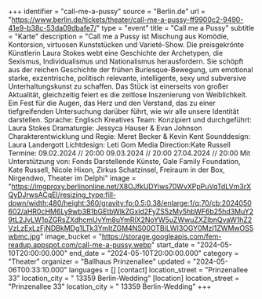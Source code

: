+++
identifier = "call-me-a-pussy"
source = "Berlin.de"
url = "https://www.berlin.de/tickets/theater/call-me-a-pussy-ff9900c2-9490-41e9-b38c-53da09dbafe7/"
type = "event"
title = "Call me a Pussy"
subtitle = "Karte"
description = "Call me a Pussy ist Mischung aus Komödie, Kontorsion, virtuosen Kunststücken und Varieté-Show.
Die preisgekrönte Künstlerin Laura Stokes webt eine Geschichte der Archetypen, die Sexismus, Individualismus und Nationalismus herausfordern. Sie schöpft aus der reichen Geschichte der frühen Burlesque-Bewegung, um emotional starke, exzentrische, politisch relevante, intelligente, sexy und subversive Unterhaltungskunst zu schaffen. Das Stück ist einerseits von großer Aktualität, gleichzeitig feiert es die zeitlose Inszenierung von Weiblichkeit. Ein Fest für die Augen, das Herz und den Verstand, das zu einer tiefgreifenden Untersuchung darüber führt, wie wir alle unsere Identität darstellen.
Sprache: Englisch
Kreatives Team:
Konzipiert und durchgeführt: Laura Stokes
Dramaturgie: Jessyca Hauser & Evan Johnson
Charakterentwicklung und Regie: Meret Becker & Kevin Kent
Sounddesign: Laura Landergott
Lichtdesign: Leti Gom
Media Direction:Kate Russell
Termine:
09.02.2024 // 20:00
09.03.2024 // 20:00
27.04.2024 // 20:00
Mit Unterstützung von:
Fonds Darstellende Künste, Gale Family Foundation, Kate Russell, Nicole Hixon, Zirkus Schatzinsel, Freiraum in der Box, Nirgendwo, Theater im Delphi"
image = "https://imgproxy.berlinonline.net/X8OJfkUDYiws70WvXPpPuVqTdLVm3rXQyDJrwsACqEI/resizing_type:fill-down/width:480/height:360/gravity:fp:0.5:0.38/enlarge:1/q:70/cb:2024050602/aHR0cHM6Ly9wb3B1bGEtbWlkZGxld2FyZS5zMy5hbWF6b25hd3MuY29tL2JvLW1pZGRsZXdhcmUvYm8uYmRlX2NoYW5uZWwuZXZlbnQvaW1hZ2VzLzExLzFjNDBkMDg1LTk3YmItZGM4NS00OTBiLWI3OGY0MzI1ZWMwOS5wbmc.jpg"
image_bucket = "https://storage.googleapis.com/fem-readup.appspot.com/call-me-a-pussy.webp"
start_date = "2024-05-10T20:00:00.000"
end_date = "2024-05-10T20:00:00.000"
category = "Theater"
organizer = "Ballhaus Prinzenallee"
updated = "2024-05-06T00:33:10.000"
languages = []
[contact]
location_street = "Prinzenallee 33"
location_city = " 13359 Berlin-Wedding"
[location]
location_street = "Prinzenallee 33"
location_city = " 13359 Berlin-Wedding"
+++